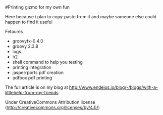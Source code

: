 #Printing gizmo for my own fun

Here because i plan to copy-paste from it
and maybe someone else could happen to find it useful

Fetaures 
- groovyfx-0.4.0
- groovy 2.3.8
- logs
- h2
- shell command to help you testing
- printing integration
- jasperrports pdf creation
- pdfbox pdf printing

The full article is on my blog at http://www.endeios.io/blog/-/blogs/with-a-littlehelp-from-my-friends

Under CreativeCommons Attribution license (http://creativecommons.org/licenses/by/4.0/)
